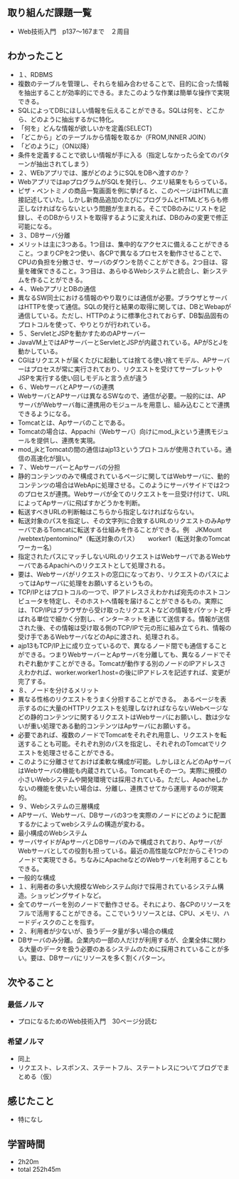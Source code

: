 ## 取り組んだ課題一覧
- Web技術入門　p137〜167まで　２周目
## わかったこと
- １、RDBMS
- 複数のテーブルを管理し、それらを組み合わせることで、目的に合った情報を抽出することが効率的にできる。またこのような作業は簡単な操作で実現できる。
- SQLによってDBにほしい情報を伝えることができる。SQLは何を、どこから、どのように抽出するかに特化。
- 「何を」どんな情報が欲しいかを定義(SELECT)
- 「どこから」どのテーブルから情報を取るか（FROM,INNER JOIN）
- 「どのように」（ON以降）
- 条件を定義することで欲しい情報が手に入る（指定しなかったら全てのパターンが抽出されてしまう）
- ２、WEbアプリでは、誰がどのようにSQLをDBへ渡すのか？
- WebアプリではapプログラムがSQLを発行し、クエリ結果をもらっている。
- ピザ・ペントミノの商品一覧画面を例に挙げると、このページはHTMLに直接記述していた。しかし新商品追加のたびにプログラムとHTMLどちらも修正しなければならないという問題が生まれる。そこでDBのみにリストを記録し、そのDBからリストを取得するように変えれば、DBのみの変更で修正可能になる。
- ３、DBサーバ分離
- メリットは主に3つある。1つ目は、集中的なアクセスに備えることができること。つまりCPを2つ使い、各CPで異なるプロセスを動作させることで、CPUの負担を分散させ、サーバのダウンを防ぐことができる。2つ目は、容量を確保できること。3つ目は、あらゆるWebシステムと統合し、新システムを作ることができる。
- ４、WebアプリとDBの通信
- 異なるSW同士における情報のやり取りには通信が必要。ブラウザとサーバはHTTPを使って通信。SQLの発行と結果の取得に関しては、DBとWebapが通信している。ただし、HTTPのように標準化されておらず、DB製品固有のプロトコルを使って、やりとりが行われている。
- ５、ServletとJSPを動かすためのAPサーバー
- JavaVM上ではAPサーバーとServletとJSPが内蔵されている。APがSとJを動かしている。
- CGIはリクエストが届くたびに起動しては捨てる使い捨てモデル、APサーバーはプロセスが常に実行されており、リクエストを受けてサーブレットやJSPを実行する使い回しモデルと言う点が違う
- ６、WebサーバとAPサーバの連携
- WebサーバとAPサーバは異なるSWなので、通信が必要。一般的には、APサーバがWebサーバ毎に連携用のモジュールを用意し、組み込むことで連携できるようになる。
- Tomcatとは、Apサーバのことである。
- Tomcatの場合は、Appachi（Webサーバ）向けにmod_jkという連携モジュールを提供し、連携を実現。
- mod_jkとTomcatの間の通信はajp13というプロトコルが使用されている。通信の高速化が狙い。
- ７、WebサーバーとApサーバの分担
- 静的コンテンツのみで構成されているページに関してはWebサーバに、動的コンテンツの場合はWebApに処理させる。このようにサーバサイドでは2つのプロセスが連携。Webサーバが全てのリクエストを一旦受け付けて、URLによってApサーバに飛ばすかどうかを判断。
- 転送すべきURLの判断軸はこちらから指定しなければならない。
- 転送対象のパスを指定し、その文字列に合致するURLのリクエストのみApサーバであるTomcatに転送する仕組みを作ることができる。例　JKMount /webtext/pentomino/*（転送対象のパス）　　worker1（転送対象のTomcatワーカー名）
- 指定されたパスにマッチしないURLのリクエストはWebサーバであるWebサーバであるApachiへのリクエストとして処理される。
- 要は、Webサーバがリクエストの窓口になっており、リクエストのパスによってはApサーバに処理をお願いするというもの。
- TCP/IPとはプロトコルの一つで、IPアドレスさえわかれば宛先のホストコンピュータを特定し、そのホストへ情報を届けることができるもの。実際には、TCP/IPはブラウザから受け取ったリクエストなどの情報をパケットと呼ばれる単位で細かく分割し、インターネットを通じて送信する。情報が送信された後、その情報は受け取る側のTCP/IPで元の形に組み立てられ、情報の受け手であるWebサーバなどのApに渡され、処理される。
- ajp13もTCP/IP上に成り立っているので、異なるノード間でも通信することができる。つまりWebサーバーとApサーバを分離しても、異なるノードでそれぞれ動かすことができる。Tomcatが動作する別のノードのIPアドレスさえわかれば、worker.worker1.host=の後にIPアドレスを記述すれば、変更が完了する。
- ８、ノードを分けるメリット
- 異なる性格のリクエストをうまく分担することができる。　あるページを表示するのに大量のHTTPリクエストを処理しなければならないWebページなどの静的コンテンツに関するリクエストはWebサーバにお願いし、数は少ないが重い処理である動的コンテンツはApサーバにお願いする。
- 必要であれば、複数のノードでTomcatをそれぞれ用意し、リクエストを転送することも可能。それぞれ別のパスを指定し、それぞれのTomcatでリクエストを処理させることができる。
- このように分離させておけば柔軟な構成が可能。しかしほとんどのApサーバはWebサーバの機能も内蔵されている。Tomcatもその一つ。実際に規模の小さいWebシステムや開発環境では採用されている。ただし、Apacheしかないの機能を使いたい場合は、分離し、連携させてから運用するのが現実的。
- ９、Webシステムの三層構成
- APサーバ、Webサーバ、DBサーバの3つを実際のノードにどのように配置するかによってwebシステムの構造が変わる。
- 最小構成のWebシステム
- サーバサイドがApサーバとDBサーバのみで構成されており、ApサーバがWebサーバとしての役割も担っている。最近の高性能なCPだからこそ1つのノードで実現できる。ちなみにApacheなどのWebサーバを利用することもできる。
- 一般的な構成
- １、利用者の多い大規模なWebシステム向けで採用されているシステム構造。ショッピングサイトなど。
- 全てのサーバーを別のノードで動作させる。それにより、各CPのリソースをフルで活用することができる。ここでいうリソースとは、CPU、メモリ、ハードディスクのことを指す。
- ２、利用者が少ないが、扱うデータ量が多い場合の構成
- DBサーバのみ分離。企業内の一部の人だけが利用するが、企業全体に関わる大量のデータを扱う必要のあるシステムのために採用されていることが多い。要は、DBサーバにリソースを多く割くパターン。
## 次やること
### 最低ノルマ
- プロになるためのWeb技術入門　30ページ分読む
### 希望ノルマ
- 同上
- リクエスト、レスポンス、ステートフル、ステートレスについてブログでまとめる（仮）
## 感じたこと
- 特になし
## 学習時間
- 2h20m
- total 252h45m
